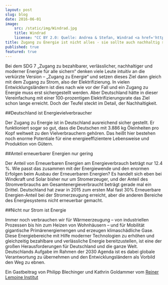 ```yaml
---
layout: post
slug: blog
date: 2016-06-01
image: 
    src: /static/img/Windrad.jpg
    title: Windrad
    license: "CC BY 2.0: Quelle: Andrea & Stefan, Windrad <a href='https://www.flickr.com/photos/winterbald/2329035693/in/photolist-4xNVaP-fsbnhj-Nwrpk-87kegk-dZQ4jM-8DWrVA-2MH1AL-kH2fuf-cEAHyU-ekVeN8-psQnSR-576Wqe-kGZLwc-3cytYP-fu6eGa-sDtf9o-3cyubp-f3EwZf-9Pq2w2-uYyAZP-abq8Rx-tDNt8d-HxSr-3cytNT-fu6f98-nUSHcz-eMDyPM-5m5wia-niipqf-hVuSUg-peYJAB-fukA5Y-FefJRA-mS88GJ-dDAybb-2jM1q2-3gg4g6-FL432P-4hPs9s-psQnfD-gwe5Y7-V6Hcu-imwmTa-VR6Ht-nKiyPC-kjTng-7fJu84-eSN2Uf-6Djx6E-p5maq5/'>Flickr</a>"
title: Zugang zu Energie ist nicht alles - sie sollte auch nachhaltig sein
published: true
featured: true
---
```

Bei dem SDG 7 „Zugang zu bezahlbarer, verlässlicher, nachhaltiger und moderner Energie für alle sichern“ denken viele Leute intuitiv an die verkürzte Version – „Zugang zu Energie“ und setzen dieses Ziel dann gleich mit dem Zugang zu Strom, also der Elektrifizierung. In vielen Entwicklungsländern ist dies nach wie vor der Fall und ein Zugang zu Energie muss erst sichergestellt werden.  Aber Deutschland hätte in dieser  Vereinfachung  mit einer 100-prozentigen Elektrifizierungsrate das Ziel schon lange erreicht. Doch der Teufel steckt im Detail, der Nachhaltigkeit.

##Deutschland ist Energievielverbraucher
 
Der Zugang zu Energie ist in Deutschland ausreichend sicher gestellt. Er funktioniert sogar so gut, dass die Deutschen mit 3.886 kg Öleinheiten pro Kopf weltweit zu den Vielverbrauchern gehören. Das heißt hier bestehen noch enorme Potentiale für eine energieeffizientere Lebensweise und Produktion von Gütern.

##Anteil erneuerbarer Energien nur gering

Der Anteil von Erneuerbaren Energien am Energieverbrauch beträgt nur 12.4 %. Wie passt das zusammen mit der Energiewende und den enormen Erfolgen beim Ausbau der Erneuerbaren Energien?  Es handelt sich eben bei Windkraft und Solar bisher nur um Stromerzeuger, und der Anteil des Stromverbrauchs am Gesamtenergieverbraucht beträgt gerade mal ein Drittel. Deutschland hat zwar in 2015 zum ersten Mal fast 30% Erneuerbare Energien-Anteil bei der Stromerzeugung erreicht, aber die anderen Bereiche des Energiesystems nicht erneuerbar gemacht.

##Nicht nur Strom ist Energie

Immer noch verbrauchen wir für Wärmeerzeugung – von industriellen Prozessen bis hin zum Heizen von Wohnhäusern – und für Mobilität gigantische Primärenergiemengen und erzeugen klimaschädliche Gase. Diese Energiebereiche mit Hilfe moderner Technologien zu erhöhen und gleichzeitig bezahlbare und verlässliche Energie bereitzustellen, ist eine der großen Herausforderungen für Deutschland und die ganze Welt. Deutschlands Aufgabe im Rahmen der 2030 Agenda ist es dabei globale Verantwortung zu übernehmen und den Entwicklungsländern als Vorbild den Weg zu ebnen.

Ein Gastbeitrag von Philipp Blechinger und Kathrin Goldammer vom [Reiner Lemoine Institut](http://reiner-lemoine-institut.de/)
